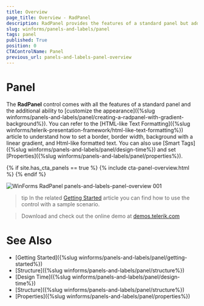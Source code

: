 ```yaml
---
title: Overview
page_title: Overview - RadPanel
description: RadPanel provides the features of a standard panel but adds advanced styling and text.
slug: winforms/panels-and-labels/panel
tags: panel
published: True
position: 0
CTAControlName: Panel
previous_url: panels-and-labels-panel-overview
---
```


# Panel

The __RadPanel__ control comes with all the features of a standard panel and the additional ability to [customize the appearance]({%slug winforms/panels-and-labels/panel/creating-a-radpanel-with-gradient-background%}). You can refer to the [HTML-like Text Formatting]({%slug winforms/telerik-presentation-framework/html-like-text-formatting%}) article to understand how to set a border, border width, background with a linear gradient, and Html-like formatted text. You can also use [Smart Tags]({%slug winforms/panels-and-labels/panel/design-time%}) and set [Properties]({%slug winforms/panels-and-labels/panel/properties%}).

{% if site.has_cta_panels == true %}
{% include cta-panel-overview.html %}
{% endif %}

![WinForms RadPanel panels-and-labels-panel-overview 001](images/panels-and-labels-panel-overview001.png)

>tip In the related [Getting Started](https://docs.telerik.com/devtools/winforms/controls/panels-and-labels/panel/getting-started) article you can find how to use the control with a sample scenario.

> Download and check out the online demo at [demos.telerik.com](https://telerik-winforms-demos.s3.amazonaws.com/TelerikWinFormsExamplesLauncher.exe)


# See Also

* [Getting Started]({%slug winforms/panels-and-labels/panel/getting-started%})
* [Structure]({%slug winforms/panels-and-labels/panel/structure%})
* [Design Time]({%slug winforms/panels-and-labels/panel/design-time%})
* [Structure]({%slug winforms/panels-and-labels/panel/structure%})
* [Properties]({%slug winforms/panels-and-labels/panel/properties%})
